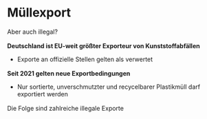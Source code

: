 # Müllexport
Aber auch illegal?

<div class="grid grid-cols-[50%_50%] gap-4">
  <div>
    <div style="height: 100%; margin-top: 0">
      <div>
        <p><strong>Deutschland ist EU-weit größter Exporteur von Kunststoffabfällen</strong></p>
        <ul>
          <li>Exporte an offizielle Stellen gelten als verwertet</li>
        </ul>
        <p><strong>Seit 2021 gelten neue Exportbedingungen</strong></p>
        <ul>
          <li>Nur sortierte, unverschmutzter und recycelbarer Plastikmüll darf exportiert werden</li>
        </ul>
        <p>Die Folge sind zahlreiche illegale Exporte</p>
      </div>
    </div>
  </div>
  <div>
    <p>Die Folge sind zahlreiche illegale Exporte</p>
    <!-- <img src="./ship-trash.png" alt="heh" width="100%" height="100%" class="center"> -->
  </div>
</div>

<Footer />

<style>
.center {
  display: block;
  margin-left: auto;
  margin-right: auto;
}
p {
  margin-top: 1rem;
  margin-bottom: 0rem;
}
</style>

